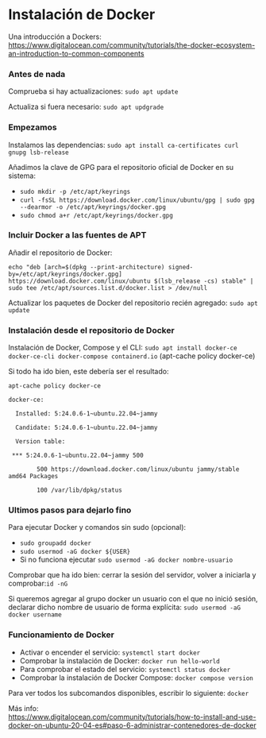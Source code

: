<h1 dir="auto">Instalación de Docker</h1>

<p dir="auto">Una introducción a Dockers:<br>
<a href="https://www.digitalocean.com/community/tutorials/the-docker-ecosystem-an-introduction-to-common-components">https://www.digitalocean.com/community/tutorials/the-docker-ecosystem-an-introduction-to-common-components</a></p>

<h3 dir="auto">Antes de nada</h3>
<p>Comprueba si hay actualizaciones: <code>sudo apt update</code></p>
<p>Actualiza si fuera necesario: <code>sudo apt updgrade</code></p>

<h3 dir="auto">Empezamos</h3>
<p>Instalamos las dependencias: <code>sudo apt install ca-certificates curl gnupg lsb-release</code></p>
<p>Añadimos la clave de GPG para el repositorio oficial de Docker en su sistema: </p>
<ul dir="auto">
<li><code>sudo mkdir -p /etc/apt/keyrings</code></li>
<li><code>curl -fsSL https://download.docker.com/linux/ubuntu/gpg | sudo gpg --dearmor -o /etc/apt/keyrings/docker.gpg</code></li>
<li><code>sudo chmod a+r /etc/apt/keyrings/docker.gpg</code></li></ul>

<h3 dir="auto">Incluir Docker a las fuentes de APT</h3>
<p>Añadir el repositorio de Docker: </p>
<p><code>echo "deb [arch=$(dpkg --print-architecture) signed-by=/etc/apt/keyrings/docker.gpg] https://download.docker.com/linux/ubuntu $(lsb_release -cs) stable" | sudo tee /etc/apt/sources.list.d/docker.list > /dev/null</code></p>
<p>Actualizar los paquetes de Docker del repositorio recién agregado: <code>sudo apt update</code></p>

<h3 dir="auto">Instalación desde el repositorio de Docker </h3>
<p>Instalación de Docker, Compose y el CLI: <code>sudo apt install docker-ce docker-ce-cli docker-compose containerd.io</code> 
(apt-cache policy docker-ce) </p>
<p>Si todo ha ido bien, este debería ser el resultado:</p>
<p><code>apt-cache policy docker-ce<br>
docker-ce:<br>
  Installed: 5:24.0.6-1~ubuntu.22.04~jammy<br>
  Candidate: 5:24.0.6-1~ubuntu.22.04~jammy<br>
  Version table:<br>
 *** 5:24.0.6-1~ubuntu.22.04~jammy 500<br>
        500 https://download.docker.com/linux/ubuntu jammy/stable amd64 Packages<br>
        100 /var/lib/dpkg/status</code></p>

<h3 dir="auto">Ultimos pasos para dejarlo fino</h3>
<p>Para ejecutar Docker y comandos sin sudo (opcional):</p>
<ul dir="auto">
<li><code>sudo groupadd docker</code></li>
<li><code>sudo usermod -aG docker ${USER}</code></li>
<li>Si no funciona ejecutar <code>sudo usermod -aG docker nombre-usuario</code></li></ul>

<p>Comprobar que ha ido bien: cerrar la sesión del servidor, volver a iniciarla y comprobar:<code>id -nG</code></p>
<p>Si queremos agregar al grupo docker un usuario con el que no inició sesión, declarar dicho nombre de usuario de forma explícita: <code>sudo usermod -aG docker username</code></p>

<h3 dir="auto">Funcionamiento de Docker</h3>
<ul dir="auto">
<li>Activar o encender el servicio: <code>systemctl start docker</code></li>
<li>Comprobar la instalación de Docker: <code>docker run hello-world</code></li>
<li>Para comprobar el estado del servicio: <code>systemctl status docker</code></li>
<li>Comprobar la instalación de Docker Compose: <code>docker compose version</code></li></ul>
<p>Para ver todos los subcomandos disponibles, escribir lo siguiente: <code>docker</code></p>

<p>Más info:<BR>
<a href=https://www.digitalocean.com/community/tutorials/how-to-install-and-use-docker-on-ubuntu-20-04-es#paso-6-administrar-contenedores-de-docker>https://www.digitalocean.com/community/tutorials/how-to-install-and-use-docker-on-ubuntu-20-04-es#paso-6-administrar-contenedores-de-docker</a></p>

